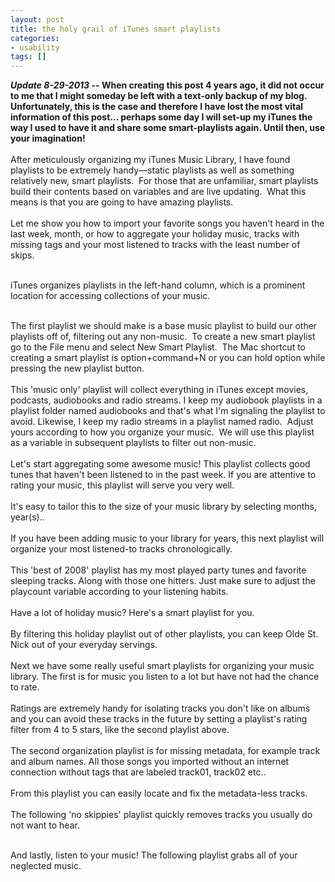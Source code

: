 ```yaml
---
layout: post
title: the holy grail of iTunes smart playlists
categories:
- usability
tags: []
---
```

<strong><i>Update 8-29-2013</i> -- When creating this post 4 years ago, it did not occur to me that I might someday be left with a text-only backup of my blog. Unfortunately, this is the case and therefore I have lost the most vital information of this post... perhaps some day I will set-up my iTunes the way I used to have it and share some smart-playlists again. Until then, use your imagination!</strong><br /><br />
After meticulously organizing my iTunes Music Library, I have found playlists to be extremely handy—static playlists as well as something relatively new, smart playlists.  For those that are unfamiliar, smart playlists build their contents based on variables and are live updating.  What this means is that you are going to have amazing playlists.
<br /><br />
Let me show you how to import your favorite songs you haven't heard in the last week, month, or how to aggregate your holiday music, tracks with missing tags and your most listened to tracks with the least number of skips.
<br /><br />
<!--more-->

iTunes organizes playlists in the left-hand column, which is a prominent location for accessing collections of your music.
<br /><br />

The first playlist we should make is a base music playlist to build our other playlists off of, filtering out any non-music.  To create a new smart playlist go to the File menu and select New Smart Playlist.  The Mac shortcut to creating a smart playlist is option+command+N or you can hold option while pressing the new playlist  button.
<br /><br />
This 'music only' playlist will collect everything in iTunes except movies, podcasts, audiobooks and radio streams.  I keep my audiobook playlists in a playlist folder named audiobooks and that's what I'm signaling the playlist to avoid.  Likewise, I keep my radio streams in a playlist named radio.  Adjust yours according to how you organize your music.  We will use this playlist as a variable in subsequent playlists to filter out non-music.
<br /><br />
Let's start aggregating some awesome music!  This playlist collects good tunes that haven't been listened to in the past week.  If you are attentive to rating your music, this playlist will serve you very well.
<br /><br />
It's easy to tailor this to the size of your music library by selecting months, year(s)..
<br /><br />
If you have been adding music to your library for years, this next playlist will organize your most listened-to tracks chronologically.
<br /><br />
This 'best of 2008' playlist has my most played party tunes and favorite sleeping tracks.  Along with those one hitters.  Just make sure to adjust the playcount variable according to your listening habits.
<br /><br />
Have a lot of holiday music?  Here's a smart playlist for you.
<br /><br />
By filtering this holiday playlist out of other playlists, you can keep Olde St. Nick out of your everyday servings.
<br /><br />
Next we have some really useful smart playlists for organizing your music library.  The first is for music you listen to a lot but have not had the chance to rate.
<br /><br />
Ratings are extremely handy for isolating tracks you don't like on albums and you can avoid these tracks in the future by setting a playlist's rating filter from 4 to 5 stars, like the second playlist above.
<br /><br />
The second organization playlist is for missing metadata, for example track and album names.  All those songs you imported without an internet connection without tags that are labeled track01, track02 etc..
<br /><br />
From this playlist you can easily locate and fix the metadata-less tracks.
<br /><br />
The following 'no skippies' playlist quickly removes tracks you usually do not want to hear.
<br /><br />

And lastly, listen to your music!  The following playlist grabs all of your neglected music.
